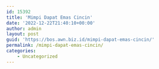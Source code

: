 ```yaml
---
id: 15392
title: 'Mimpi Dapat Emas Cincin'
date: '2022-12-22T21:40:10+00:00'
author: admin
layout: post
guid: 'https://bos.awn.biz.id/mimpi-dapat-emas-cincin/'
permalink: /mimpi-dapat-emas-cincin/
categories:
    - Uncategorized
---
```


